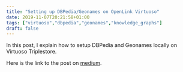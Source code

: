 ```yaml
---
title: "Setting up DBPedia/Geonames on OpenLink Virtuoso"
date: 2019-11-07T20:21:58+01:00
tags: ["virtuoso","dbpedia","geonames","knowledge_graphs"]
draft: false
---
```


In this post, I explain how to setup DBPedia and Geonames locally on Virtuoso Triplestore.

Here is the link to the post on [medium](https://medium.com/@nadjetba/how-to-setup-dbpedia-and-geonames-on-openlink-virtuoso-f203321fd0fe).
